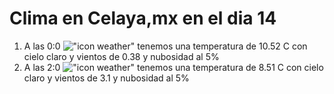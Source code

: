 # Clima en Celaya,mx en el dia 14

1. A las 0:0 !["icon weather"](http://openweathermap.org/img/w/01n.png) tenemos una temperatura de 10.52 C con cielo claro y  vientos de 0.38 y nubosidad al 5%
1. A las 2:0 !["icon weather"](http://openweathermap.org/img/w/01n.png) tenemos una temperatura de 8.51 C con cielo claro y  vientos de 3.1 y nubosidad al 5%

